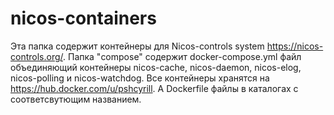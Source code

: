 # nicos-containers

Эта папка содержит контейнеры для Nicos-controls system https://nicos-controls.org/.
Папка "compose" содержит docker-compose.yml файл объединяющий контейнеры nicos-cache, nicos-daemon, nicos-elog, nicos-polling и nicos-watchdog. Все контейнеры хранятся на https://hub.docker.com/u/pshcyrill. А Dockerfile файлы в каталогах с соответсвутющим названием.
